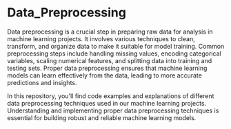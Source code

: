 # Data_Preprocessing
Data preprocessing is a crucial step in preparing raw data for analysis in machine learning projects. It involves various techniques to clean, transform, and organize data to make it suitable for model training. Common preprocessing steps include handling missing values, encoding categorical variables, scaling numerical features, and splitting data into training and testing sets. Proper data preprocessing ensures that machine learning models can learn effectively from the data, leading to more accurate predictions and insights.

In this repository, you'll find code examples and explanations of different data preprocessing techniques used in our machine learning projects. Understanding and implementing proper data preprocessing techniques is essential for building robust and reliable machine learning models.
